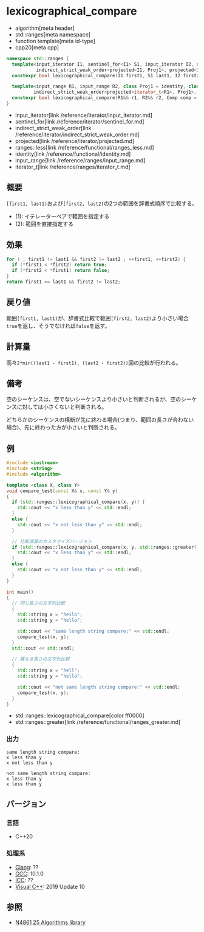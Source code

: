 # lexicographical_compare
* algorithm[meta header]
* std::ranges[meta namespace]
* function template[meta id-type]
* cpp20[meta cpp]


```cpp
namespace std::ranges {
  template<input_iterator I1, sentinel_for<I1> S1, input_iterator I2, sentinel_for<I2> S2, class Proj1 = identity, class Proj2 = identity,
           indirect_strict_weak_order<projected<I1, Proj1>, projected<I2, Proj2>> Comp = ranges::less>
  constexpr bool lexicographical_compare(I1 first1, S1 last1, I2 first2, S2 last2, Comp comp = {}, Proj1 proj1 = {}, Proj2 proj2 = {}); // (1)

  template<input_range R1, input_range R2, class Proj1 = identity, class Proj2 = identity,
          indirect_strict_weak_order<projected<iterator_t<R1>, Proj1>, projected<iterator_t<R2>, Proj2>> Comp = ranges::less>
  constexpr bool lexicographical_compare(R1&& r1, R2&& r2, Comp comp = {}, Proj1 proj1 = {}, Proj2 proj2 = {});                         // (2)
}
```
* input_iterator[link /reference/iterator/input_iterator.md]
* sentinel_for[link /reference/iterator/sentinel_for.md]
* indirect_strict_weak_order[link /reference/iterator/indirect_strict_weak_order.md]
* projected[link /reference/iterator/projected.md]
* ranges::less[link /reference/functional/ranges_less.md]
* identity[link /reference/functional/identity.md]
* input_range[link /reference/ranges/input_range.md]
* iterator_t[link /reference/ranges/iterator_t.md]

## 概要
`[first1, last1)`および`[first2, last2)`の2つの範囲を辞書式順序で比較する。

* (1): イテレーターペアで範囲を指定する
* (2): 範囲を直接指定する

## 効果
```cpp
for ( ; first1 != last1 && first2 != last2 ; ++first1, ++first2) {
  if (*first1 < *first2) return true;
  if (*first2 < *first1) return false;
}
return first1 == last1 && first2 != last2;
```


## 戻り値
範囲`[first1, last1)`が、辞書式比較で範囲`[first2, last2)`より小さい場合`true`を返し、そうでなければ`false`を返す。


## 計算量
高々`2*min((last1 - first1), (last2 - first2))`回の比較が行われる。


## 備考
空のシーケンスは、空でないシーケンスより小さいと判断されるが、空のシーケンスに対しては小さくないと判断される。

どちらかのシーケンスの横断が先に終わる場合(つまり、範囲の長さが合わない場合)、先に終わった方が小さいと判断される。


## 例
```cpp example
#include <iostream>
#include <string>
#include <algorithm>

template <class X, class Y>
void compare_test(const X& x, const Y& y)
{
  if (std::ranges::lexicographical_compare(x, y)) {
    std::cout << "x less than y" << std::endl;
  }
  else {
    std::cout << "x not less than y" << std::endl;
  }

  // 比較演算のカスタマイズバージョン
  if (std::ranges::lexicographical_compare(x, y, std::ranges::greater())) {
    std::cout << "x less than y" << std::endl;
  }
  else {
    std::cout << "x not less than y" << std::endl;
  }
}

int main()
{
  // 同じ長さの文字列比較
  {
    std::string x = "heilo";
    std::string y = "hello";

    std::cout << "same length string compare:" << std::endl;
    compare_test(x, y);
  }
  std::cout << std::endl;

  // 異なる長さの文字列比較
  {
    std::string x = "hell";
    std::string y = "hello";

    std::cout << "not same length string compare:" << std::endl;
    compare_test(x, y);
  }
}
```
* std::ranges::lexicographical_compare[color ff0000]
* std::ranges::greater[link /reference/functional/ranges_greater.md]

### 出力
```
same length string compare:
x less than y
x not less than y

not same length string compare:
x less than y
x less than y
```

## バージョン
### 言語
- C++20

### 処理系
- [Clang](/implementation.md#clang): ??
- [GCC](/implementation.md#gcc): 10.1.0
- [ICC](/implementation.md#icc): ??
- [Visual C++](/implementation.md#visual_cpp): 2019 Update 10

## 参照
- [N4861 25 Algorithms library](https://timsong-cpp.github.io/cppwp/n4861/algorithms)
